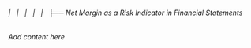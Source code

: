 ###### |   |   |   |   |   ├── Net Margin as a Risk Indicator in Financial Statements

*Add content here*